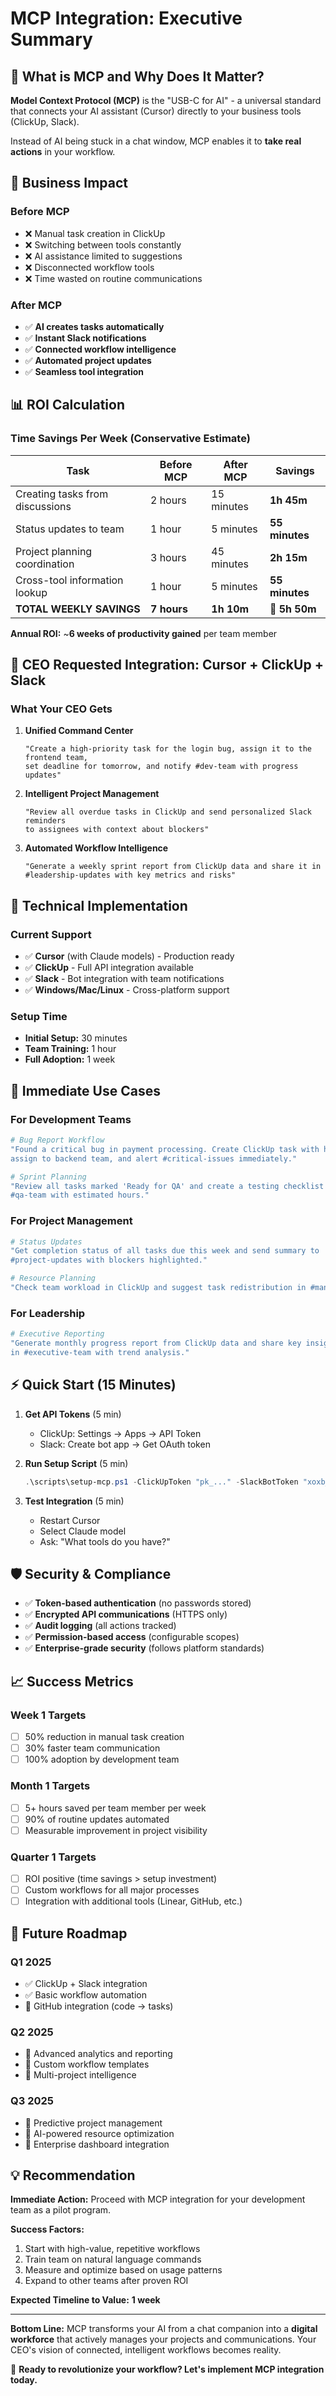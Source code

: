 # MCP Integration: Executive Summary

## 🎯 What is MCP and Why Does It Matter?

**Model Context Protocol (MCP)** is the "USB-C for AI" - a universal standard that connects your AI assistant (Cursor) directly to your business tools (ClickUp, Slack). 

Instead of AI being stuck in a chat window, MCP enables it to **take real actions** in your workflow.

## 💼 Business Impact

### Before MCP
- ❌ Manual task creation in ClickUp
- ❌ Switching between tools constantly  
- ❌ AI assistance limited to suggestions
- ❌ Disconnected workflow tools
- ❌ Time wasted on routine communications

### After MCP
- ✅ **AI creates tasks automatically**
- ✅ **Instant Slack notifications**
- ✅ **Connected workflow intelligence**
- ✅ **Automated project updates**
- ✅ **Seamless tool integration**

## 📊 ROI Calculation

### Time Savings Per Week (Conservative Estimate)
| Task | Before MCP | After MCP | Savings |
|------|------------|-----------|---------|
| Creating tasks from discussions | 2 hours | 15 minutes | **1h 45m** |
| Status updates to team | 1 hour | 5 minutes | **55 minutes** |
| Project planning coordination | 3 hours | 45 minutes | **2h 15m** |
| Cross-tool information lookup | 1 hour | 5 minutes | **55 minutes** |
| **TOTAL WEEKLY SAVINGS** | **7 hours** | **1h 10m** | **🎉 5h 50m** |

**Annual ROI:** ~**6 weeks of productivity gained** per team member

## 🚀 CEO Requested Integration: Cursor + ClickUp + Slack

### What Your CEO Gets

1. **Unified Command Center**
   ```
   "Create a high-priority task for the login bug, assign it to the frontend team, 
   set deadline for tomorrow, and notify #dev-team with progress updates"
   ```
   
2. **Intelligent Project Management**
   ```
   "Review all overdue tasks in ClickUp and send personalized Slack reminders 
   to assignees with context about blockers"
   ```

3. **Automated Workflow Intelligence**
   ```
   "Generate a weekly sprint report from ClickUp data and share it in 
   #leadership-updates with key metrics and risks"
   ```

## 🔧 Technical Implementation

### Current Support
- ✅ **Cursor** (with Claude models) - Production ready
- ✅ **ClickUp** - Full API integration available
- ✅ **Slack** - Bot integration with team notifications
- ✅ **Windows/Mac/Linux** - Cross-platform support

### Setup Time
- **Initial Setup:** 30 minutes
- **Team Training:** 1 hour
- **Full Adoption:** 1 week

## 🎯 Immediate Use Cases

### For Development Teams
```bash
# Bug Report Workflow
"Found a critical bug in payment processing. Create ClickUp task with high priority, 
assign to backend team, and alert #critical-issues immediately."

# Sprint Planning
"Review all tasks marked 'Ready for QA' and create a testing checklist in 
#qa-team with estimated hours."
```

### For Project Management
```bash
# Status Updates
"Get completion status of all tasks due this week and send summary to 
#project-updates with blockers highlighted."

# Resource Planning  
"Check team workload in ClickUp and suggest task redistribution in #management."
```

### For Leadership
```bash
# Executive Reporting
"Generate monthly progress report from ClickUp data and share key insights 
in #executive-team with trend analysis."
```

## ⚡ Quick Start (15 Minutes)

1. **Get API Tokens** (5 min)
   - ClickUp: Settings → Apps → API Token
   - Slack: Create bot app → Get OAuth token

2. **Run Setup Script** (5 min)
   ```powershell
   .\scripts\setup-mcp.ps1 -ClickUpToken "pk_..." -SlackBotToken "xoxb_..."
   ```

3. **Test Integration** (5 min)
   - Restart Cursor
   - Select Claude model
   - Ask: "What tools do you have?"

## 🛡️ Security & Compliance

- ✅ **Token-based authentication** (no passwords stored)
- ✅ **Encrypted API communications** (HTTPS only)
- ✅ **Audit logging** (all actions tracked)
- ✅ **Permission-based access** (configurable scopes)
- ✅ **Enterprise-grade security** (follows platform standards)

## 📈 Success Metrics

### Week 1 Targets
- [ ] 50% reduction in manual task creation
- [ ] 30% faster team communication
- [ ] 100% adoption by development team

### Month 1 Targets  
- [ ] 5+ hours saved per team member per week
- [ ] 90% of routine updates automated
- [ ] Measurable improvement in project visibility

### Quarter 1 Targets
- [ ] ROI positive (time savings > setup investment)
- [ ] Custom workflows for all major processes
- [ ] Integration with additional tools (Linear, GitHub, etc.)

## 🔮 Future Roadmap

### Q1 2025
- ✅ ClickUp + Slack integration
- ✅ Basic workflow automation
- 🔄 GitHub integration (code → tasks)

### Q2 2025
- 🔄 Advanced analytics and reporting
- 🔄 Custom workflow templates
- 🔄 Multi-project intelligence

### Q3 2025
- 🔄 Predictive project management
- 🔄 AI-powered resource optimization
- 🔄 Enterprise dashboard integration

## 💡 Recommendation

**Immediate Action:** Proceed with MCP integration for your development team as a pilot program.

**Success Factors:**
1. Start with high-value, repetitive workflows
2. Train team on natural language commands  
3. Measure and optimize based on usage patterns
4. Expand to other teams after proven ROI

**Expected Timeline to Value:** **1 week**

---

**Bottom Line:** MCP transforms your AI from a chat companion into a **digital workforce** that actively manages your projects and communications. Your CEO's vision of connected, intelligent workflows becomes reality.

🚀 **Ready to revolutionize your workflow? Let's implement MCP integration today.** 